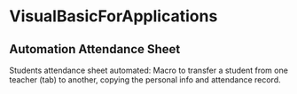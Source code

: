# VisualBasicForApplications

## Automation Attendance Sheet 
Students attendance sheet automated: Macro to transfer a student from one teacher (tab) to another, copying the personal info and attendance record. 
